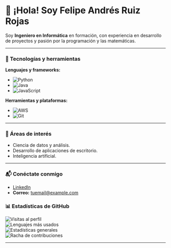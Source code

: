 # 👋 ¡Hola! Soy Felipe Andrés Ruiz Rojas

Soy **Ingeniero en Informática** en formación, con experiencia en desarrollo de proyectos y pasión por la programación y las matemáticas.

---

### 🚀 Tecnologías y herramientas
**Lenguajes y frameworks:**
- ![Python](https://img.shields.io/badge/-Python-3776AB?logo=python&logoColor=white&style=flat)
- ![Java](https://img.shields.io/badge/-Java-007396?logo=java&logoColor=white&style=flat)
- ![JavaScript](https://img.shields.io/badge/-JavaScript-F7DF1E?logo=javascript&logoColor=black&style=flat)

**Herramientas y plataformas:**
- ![AWS](https://img.shields.io/badge/-AWS-232F3E?logo=amazon-aws&logoColor=white&style=flat)
- ![Git](https://img.shields.io/badge/-Git-F05032?logo=git&logoColor=white&style=flat)

---

### 🎯 Áreas de interés
- Ciencia de datos y análisis.
- Desarrollo de aplicaciones de escritorio.
- Inteligencia artificial.

---

### 📬 Conéctate conmigo
- [LinkedIn](https://www.linkedin.com/)  
- **Correo:** tuemail@example.com

### 📊 Estadísticas de GitHub
![Visitas al perfil](https://komarev.com/ghpvc/?username=FelipeRuiz&label=Profile%20views&color=0e75b6&style=plastic)  
![Lenguajes más usados](https://github-readme-stats.vercel.app/api/top-langs/?username=FelipeRuiz&layout=compact&theme=tokyonight)  
![Estadísticas generales](https://github-readme-stats.vercel.app/api?username=FelipeRuiz&show_icons=true&theme=tokyonight)  
![Racha de contribuciones](https://github-readme-streak-stats.herokuapp.com/?user=FelipeRuiz&theme=tokyonight)  

---
